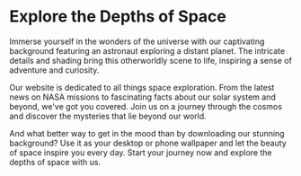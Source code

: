 <!--font:Poppins-->

# Explore the Depths of Space

Immerse yourself in the wonders of the universe with our captivating background featuring an astronaut exploring a distant planet. The intricate details and shading bring this otherworldly scene to life, inspiring a sense of adventure and curiosity.

Our website is dedicated to all things space exploration. From the latest news on NASA missions to fascinating facts about our solar system and beyond, we've got you covered. Join us on a journey through the cosmos and discover the mysteries that lie beyond our world.

And what better way to get in the mood than by downloading our stunning background? Use it as your desktop or phone wallpaper and let the beauty of space inspire you every day. Start your journey now and explore the depths of space with us.

<!--

Write me markdown content of website with wallpaper:

"A black and white outline of an astronaut exploring a distant planet, with intricate details and shading."

The header of the page should not be copy of the text but rather a real content of the website which is using this wallpaper.


---


# Space Exploration Wallpaper

Decorate your desktop or phone with this stunning wallpaper featuring a black and white outline of an astronaut exploring a distant planet. The intricate details and shading bring the scene to life, making you feel like you're part of the adventure.

Whether you're a space enthusiast or just looking for a cool new wallpaper, this design is sure to impress. Download it now and take your device to the outer reaches of the universe!


---


Heading should not include word "wallpaper". The website should not be about the wallpaper itself, wallpaper is just a related background, rewrite whole content.


---


# Explore the Depths of Space

Immerse yourself in the wonders of the universe with our captivating background featuring an astronaut exploring a distant planet. The intricate details and shading bring this otherworldly scene to life, inspiring a sense of adventure and curiosity.

Our website is dedicated to all things space exploration. From the latest news on NASA missions to fascinating facts about our solar system and beyond, we've got you covered. Join us on a journey through the cosmos and discover the mysteries that lie beyond our world.

And what better way to get in the mood than by downloading our stunning background? Use it as your desktop or phone wallpaper and let the beauty of space inspire you every day. Start your journey now and explore the depths of space with us.


---


Write me a Google font which is best fitting for the website.

Pick from the list:
- Montserrat
- Dancing Script
- Poppins
- Roboto
- Barlow Condensed
- Futura
- Orbitron
- Playfair Display
- Open Sans
- Inter
- Lobster
- IBM Plex Sans
- Great Vibes
- Exo 2
- Alegreya
- Lato
- Raleway


Write just the font name nothing else.


---


Poppins

-->
